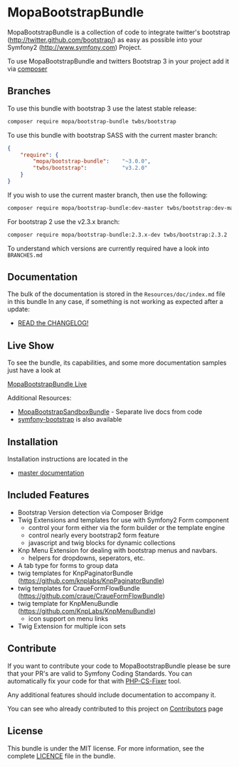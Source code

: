 MopaBootstrapBundle
===================

MopaBootstrapBundle is a collection of code to integrate twitter's bootstrap
(http://twitter.github.com/bootstrap/) as easy as possible into your Symfony2
(http://www.symfony.com) Project.

To use MopaBootstrapBundle and twitters Bootstrap 3 in your project add it via [composer](https://github.com/phiamo/MopaBootstrapBundle/blob/master/Resources/doc/1-installation.md)

Branches
--------

To use this bundle with bootstrap 3 use the latest stable release:

```sh
composer require mopa/bootstrap-bundle twbs/bootstrap
```

To use this bundle with bootstrap SASS with the current master branch:

``` json
{
    "require": {
        "mopa/bootstrap-bundle":    "~3.0.0",
        "twbs/bootstrap":           "v3.2.0"
    }
}
```

If you wish to use the current master branch, then use the following:


```sh
composer require mopa/bootstrap-bundle:dev-master twbs/bootstrap:dev-master
```

For bootstrap 2 use the v2.3.x branch:

```sh
composer require mopa/bootstrap-bundle:2.3.x-dev twbs/bootstrap:2.3.2
```

To understand which versions are currently required have a look into `BRANCHES.md`

Documentation
-------------

The bulk of the documentation is stored in the `Resources/doc/index.md` file in this bundle
In any case, if something is not working as expected after a update:

* [READ the CHANGELOG!](https://github.com/phiamo/MopaBootstrapBundle/blob/master/CHANGELOG.md)


Live Show
---------

To see the bundle, its capabilities, and some more documentation samples just have a look at

[MopaBootstrapBundle Live](http://bootstrap.mohrenweiserpartner.de/mopa/bootstrap)

Additional Resources:

*  [MopaBootstrapSandboxBundle](http://github.com/phiamo/MopaBootstrapSandboxBundle) - Separate live docs from code
*  [symfony-bootstrap](https://github.com/phiamo/symfony-bootstrap) is also available

Installation
------------

Installation instructions are located in the

* [master documentation](https://github.com/phiamo/MopaBootstrapBundle/blob/master/Resources/doc/1-installation.md)

Included Features
-----------------

* Bootstrap Version detection via Composer Bridge
* Twig Extensions and templates for use with Symfony2 Form component
  * control your form either via the form builder or the template engine
  * control nearly every bootstrap2 form feature
  * javascript and twig blocks for dynamic collections
* Knp Menu Extension for dealing with bootstrap menus and navbars.
  * helpers for dropdowns, seperators, etc.
* A tab type for forms to group data
* twig templates for KnpPaginatorBundle (https://github.com/knplabs/KnpPaginatorBundle)
* twig templates for CraueFormFlowBundle (https://github.com/craue/CraueFormFlowBundle)
* twig template for KnpMenuBundle (https://github.com/KnpLabs/KnpMenuBundle)
  * icon support on menu links
* Twig Extension for multiple icon sets

Contribute
----------

If you want to contribute your code to MopaBootstrapBundle please be sure that your PR's
are valid to Symfony Coding Standards. You can automatically fix your code for that
with [PHP-CS-Fixer](http://cs.sensiolabs.org) tool.

Any additional features should include documentation to accompany it.

You can see who already contributed to this project on [Contributors](https://github.com/phiamo/MopaBootstrapBundle/contributors) page

License
-------

This bundle is under the MIT license. For more information, see the complete [LICENCE](LICENCE) file in the bundle.
